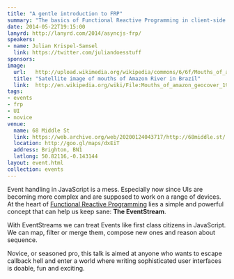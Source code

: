 ```yaml
---
title: "A gentle introduction to FRP"
summary: "The basics of Functional Reactive Programming in client-side JavaScript"
date: 2014-05-22T19:15:00
lanyrd: http://lanyrd.com/2014/asyncjs-frp/
speakers:
- name: Julian Krispel-Samsel
  link: https://twitter.com/juliandoesstuff
sponsors:
image:
  url:   http://upload.wikimedia.org/wikipedia/commons/6/6f/Mouths_of_amazon_geocover_1990.png
  title: "Satellite image of mouths of Amazon River in Brazil"
  link:  http://en.wikipedia.org/wiki/File:Mouths_of_amazon_geocover_1990.png
tags:
- events
- frp
- UI
- novice
venue:
  name: 68 Middle St
  link: https://web.archive.org/web/20200124043717/http://68middle.st/
  location: http://goo.gl/maps/dxEiT
  address: Brighton, BN1
  latlong: 50.82116,-0.143144
layout: event.html
collection: events
---
```


Event handling in JavaScript is a mess. Especially now since UIs are becoming more complex and are supposed to work on a range of devices. At the heart of [Functional Reactive Programming](https://www.youtube.com/watch?v=ZOCCzDNsAtI) lies a simple and powerful concept that can help us keep sane: __The EventStream__.

With EventStreams we can treat Events like first class citizens in JavaScript. We can map, filter or merge them, compose new ones and reason about sequence.

Novice, or seasoned pro, this talk is aimed at anyone who wants to escape callback hell and enter a world where writing sophisticated user interfaces is doable, fun and exciting.
